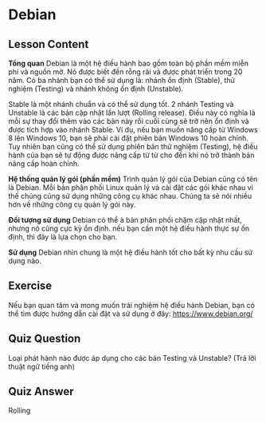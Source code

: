 # Debian

## Lesson Content

<b>Tổng quan</b>
Debian là một hệ điều hành bao gồm toàn bộ phần mềm miễn phí và nguồn mở. Nó được biết đến rỗng rãi và được phát triển trong 20 năm. Có ba nhánh bạn có thể sử dụng là: nhánh ổn định (Stable), thử nghiệm (Testing) và nhánh không ổn định (Unstable).

Stable là một nhánh chuẩn và có thể sử dụng tốt. 2 nhánh Testing và Unstable là các bản cập nhật lần lượt (Rolling release). Điều này có nghĩa là mỗi sự thay đổi thêm vào các bản này rồi cuối cùng sẽ trở nên ổn định và được tích hợp vào nhánh Stable. Ví dụ, nếu bạn muốn nâng cấp từ Windows 8 lên Windows 10, bạn sẽ phải cài đặt phiên bản Windows 10 hoàn chỉnh. Tuy nhiên bạn cũng có thể sử dụng phiên bản thử nghiệm (Testing), hệ điều hành của bạn sẽ tự động được nâng cấp từ từ cho đến khi nó trở thành bản nâng cấp hoàn chỉnh.

<b>Hệ thống quản lý gói (phần mềm)</b>
Trình quản lý gói của Debian cũng có tên là Debian. Mỗi bản phân phối Linux quản lý và cài đặt các gói khác nhau vì thế chúng cũng sử dụng những công cụ khác nhau. Chúng ta sẽ nói nhiều hơn về những công cụ quản lý gói này.

<b>Đối tượng sử dụng</b>
Debian có thể à bản phân phối chậm cập nhật nhất, nhưng nó cũng cực kỳ ổn định. nếu bạn cần một hệ điều hành thực sự ổn định, thì đây là lựa chọn cho bạn.

<b>Sử dụng</b>
Debian nhìn chung là một hệ điều hành tốt cho bất kỳ nhu cầu sử dụng nào.

## Exercise

Nếu bạn quan tâm và mong muốn trải nghiệm hệ điều hành Debian, bạn có thể tìm được hướng dẫn cài đặt và sử dụng ở đây: <a href='https://www.debian.org/'>https://www.debian.org/</a>

## Quiz Question

Loại phát hành nào được áp dụng cho các bản Testing và Unstable? (Trả lời thuật ngữ tiếng anh)

## Quiz Answer

Rolling
